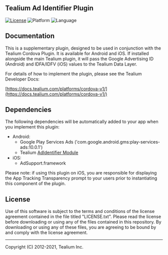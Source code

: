 ## Tealium Ad Identifier Plugin

[![License](https://img.shields.io/badge/license-Proprietary-blue.svg?style=flat
           )](https://github.com/Tealium/cordova-plugin/blob/master/LICENSE.txt)
![Platform](https://img.shields.io/badge/platform-android%20ios-lightgrey.svg?style=flat
             )
![Language](https://img.shields.io/badge/language-javascript%20java%20objective--c-orange.svg)


## Documentation

This is a supplementary plugin, designed to be used in conjunction with the Tealium Cordova Plugin. It is available for Android and iOS. If installed alongside the main Tealium plugin, it will pass the Google Advertising ID (Android) and IDFA/IDFV (iOS) values to the Tealium Data Layer. 

For details of how to implement the plugin, please see the Tealium Developer Docs: 

[https://docs.tealium.com/platforms/cordova-v1/](https://docs.tealium.com/platforms/cordova-v1/)

## Dependencies

The following dependencies will be automatically added to your app when you implement this plugin:

* Android: 
	- Google Play Services Ads ('com.google.android.gms:play-services-ads:10.0.1')
	- Tealium [AdIdentifier Module](https://github.com/Tealium/tealium-android/tree/master/Support/AdIdentifier)
* iOS: 
	- AdSupport.framework

Please note: if using this plugin on iOS, you are responsible for displaying the App Tracking Transparency prompt to your users prior to instantiating this component of the plugin.

## License

Use of this software is subject to the terms and conditions of the license agreement contained in the file titled "LICENSE.txt".  Please read the license before downloading or using any of the files contained in this repository. By downloading or using any of these files, you are agreeing to be bound by and comply with the license agreement.

 
---
Copyright (C) 2012-2021, Tealium Inc.